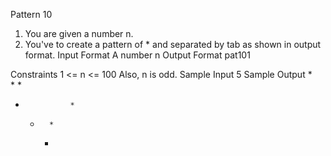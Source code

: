 
Pattern 10

1. You are given a number n.
2. You've to create a pattern of * and separated by tab as shown in output format.
Input Format
A number n
Output Format
pat101

Constraints
1 <= n <= 100
 Also, n is odd.
Sample Input
5
Sample Output
		*	
	*		*	
*				*	
	*		*	
		*	